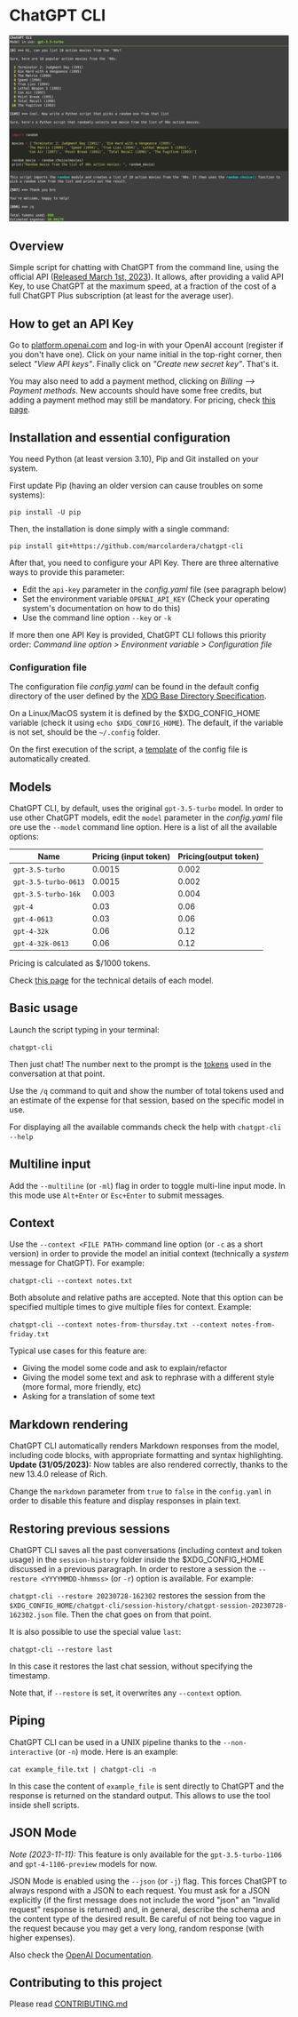 # ChatGPT CLI

![Screenshot](screenshot.png)

## Overview

Simple script for chatting with ChatGPT from the command line, using the official API ([Released March 1st, 2023](https://openai.com/blog/introducing-chatgpt-and-whisper-apis)). It allows, after providing a valid API Key, to use ChatGPT at the maximum speed, at a fraction of the cost of a full ChatGPT Plus subscription (at least for the average user).

## How to get an API Key

Go to [platform.openai.com](https://platform.openai.com) and log-in with your OpenAI account (register if you don't have one). Click on your name initial in the top-right corner, then select *"View API keys"*. Finally click on *"Create new secret key"*. That's it.

You may also need to add a payment method, clicking on *Billing --> Payment methods*. New accounts should have some free credits, but adding a payment method may still be mandatory. For pricing, check [this page](https://openai.com/pricing).

## Installation and essential configuration

You need Python (at least version 3.10), Pip and Git installed on your system.

First update Pip (having an older version can cause troubles on some systems):

```console
pip install -U pip
```

Then, the installation is done simply with a single command:

```console
pip install git+https://github.com/marcolardera/chatgpt-cli
```

After that, you need to configure your API Key. There are three alternative ways to provide this parameter:

- Edit the `api-key` parameter in the *config.yaml* file (see paragraph below)
- Set the environment variable `OPENAI_API_KEY` (Check your operating system's documentation on how to do this)
- Use the command line option `--key` or `-k`

If more then one API Key is provided, ChatGPT CLI follows this priority order: *Command line option > Environment variable > Configuration file*

### Configuration file

The configuration file *config.yaml* can be found in the default config directory of the user defined by the [XDG Base Directory Specification](https://specifications.freedesktop.org/basedir-spec/basedir-spec-latest.html).

On a Linux/MacOS system it is defined by the $XDG_CONFIG_HOME variable (check it using `echo $XDG_CONFIG_HOME`). The default, if the variable is not set, should be the `~/.config` folder.

On the first execution of the script, a [template](config.yaml) of the config file is automatically created.

## Models

ChatGPT CLI, by default, uses the original `gpt-3.5-turbo` model. In order to use other ChatGPT models, edit the `model` parameter in the *config.yaml* file ore use the `--model` command line option. Here is a list of all the available options:

|Name|Pricing (input token)|Pricing(output token)|
|---|---|---|
|`gpt-3.5-turbo`|0.0015|0.002|
|`gpt-3.5-turbo-0613`|0.0015|0.002|
|`gpt-3.5-turbo-16k`|0.003|0.004|
|`gpt-4`|0.03|0.06|
|`gpt-4-0613`|0.03|0.06|
|`gpt-4-32k`|0.06|0.12|
|`gpt-4-32k-0613`|0.06|0.12|

Pricing is calculated as $/1000 tokens.

Check [this page](https://platform.openai.com/docs/models) for the technical details of each model.

## Basic usage

Launch the script typing in your terminal:

`chatgpt-cli`

Then just chat! The number next to the prompt is the [tokens](https://platform.openai.com/tokenizer) used in the conversation at that point.

Use the `/q` command to quit and show the number of total tokens used and an estimate of the expense for that session, based on the specific model in use.

For displaying all the available commands check the help with `chatgpt-cli --help`

## Multiline input

Add the `--multiline` (or `-ml`) flag in order to toggle multi-line input mode. In this mode use `Alt+Enter` or `Esc+Enter` to submit messages.

## Context

Use the `--context <FILE PATH>` command line option (or `-c` as a short version) in order to provide the model an initial context (technically a *system* message for ChatGPT). For example:

`chatgpt-cli --context notes.txt`

Both absolute and relative paths are accepted. Note that this option can be specified multiple times to give multiple files for context. Example:

`chatgpt-cli --context notes-from-thursday.txt --context notes-from-friday.txt`

Typical use cases for this feature are:

- Giving the model some code and ask to explain/refactor
- Giving the model some text and ask to rephrase with a different style (more formal, more friendly, etc)
- Asking for a translation of some text

## Markdown rendering

ChatGPT CLI automatically renders Markdown responses from the model, including code blocks, with appropriate formatting and syntax highlighting. **Update (31/05/2023):** Now tables are also rendered correctly, thanks to the new 13.4.0 release of Rich.

Change the `markdown` parameter from `true` to `false` in the `config.yaml` in order to disable this feature and display responses in plain text.

## Restoring previous sessions

ChatGPT CLI saves all the past conversations (including context and token usage) in the `session-history` folder inside the $XDG_CONFIG_HOME discussed in a previous paragraph. In order to restore a session the `--restore <YYYYMMDD-hhmmss>` (or `-r`) option is available. For example:

`chatgpt-cli --restore 20230728-162302` restores the session from the `$XDG_CONFIG_HOME/chatgpt-cli/session-history/chatgpt-session-20230728-162302.json` file. Then the chat goes on from that point.

It is also possible to use the special value `last`:

`chatgpt-cli --restore last`

In this case it restores the last chat session, without specifying the timestamp.

Note that, if `--restore` is set, it overwrites any `--context` option.

## Piping

ChatGPT CLI can be used in a UNIX pipeline thanks to the `--non-interactive` (or `-n`) mode. Here is an example:

`cat example_file.txt | chatgpt-cli -n`

In this case the content of `example_file` is sent directly to ChatGPT and the response is returned on the standard output. This allows to use the tool inside shell scripts.

## JSON Mode

*Note (2023-11-11):* This feature is only available for the `gpt-3.5-turbo-1106` and `gpt-4-1106-preview` models for now.

JSON Mode is enabled using the `--json` (or `-j`) flag. This forces ChatGPT to always respond with a JSON to each request. You must ask for a JSON explicitly (if the first message does not include the word "json" an "Invalid request" response is returned) and, in general, describe the schema and the content type of the desired result. Be careful of not being too vague in the request because you may get a very long, random response (with higher expenses).

Also check the [OpenAI Documentation](https://platform.openai.com/docs/guides/text-generation/json-mode).

## Contributing to this project

Please read [CONTRIBUTING.md](CONTRIBUTING.md)
